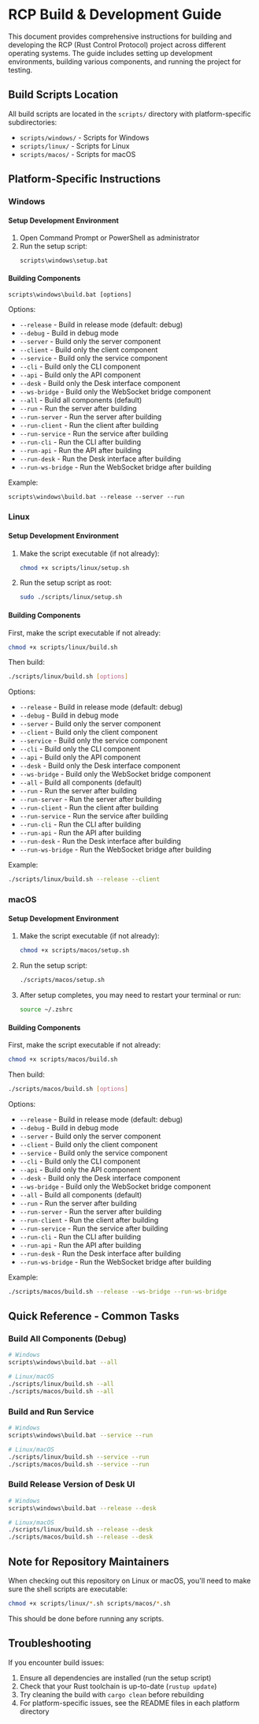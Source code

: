 # RCP Build & Development Guide

This document provides comprehensive instructions for building and developing the RCP (Rust Control Protocol) project across different operating systems. The guide includes setting up development environments, building various components, and running the project for testing.

## Build Scripts Location

All build scripts are located in the `scripts/` directory with platform-specific subdirectories:

- `scripts/windows/` - Scripts for Windows
- `scripts/linux/` - Scripts for Linux
- `scripts/macos/` - Scripts for macOS

## Platform-Specific Instructions

### Windows

#### Setup Development Environment

1. Open Command Prompt or PowerShell as administrator
2. Run the setup script:
   ```
   scripts\windows\setup.bat
   ```

#### Building Components

```
scripts\windows\build.bat [options]
```

Options:
- `--release` - Build in release mode (default: debug)
- `--debug` - Build in debug mode
- `--server` - Build only the server component
- `--client` - Build only the client component
- `--service` - Build only the service component
- `--cli` - Build only the CLI component
- `--api` - Build only the API component
- `--desk` - Build only the Desk interface component
- `--ws-bridge` - Build only the WebSocket bridge component
- `--all` - Build all components (default)
- `--run` - Run the server after building
- `--run-server` - Run the server after building
- `--run-client` - Run the client after building
- `--run-service` - Run the service after building
- `--run-cli` - Run the CLI after building
- `--run-api` - Run the API after building
- `--run-desk` - Run the Desk interface after building
- `--run-ws-bridge` - Run the WebSocket bridge after building

Example:
```
scripts\windows\build.bat --release --server --run
```

### Linux

#### Setup Development Environment

1. Make the script executable (if not already):
   ```bash
   chmod +x scripts/linux/setup.sh
   ```

2. Run the setup script as root:
   ```bash
   sudo ./scripts/linux/setup.sh
   ```

#### Building Components

First, make the script executable if not already:
```bash
chmod +x scripts/linux/build.sh
```

Then build:
```bash
./scripts/linux/build.sh [options]
```

Options:
- `--release` - Build in release mode (default: debug)
- `--debug` - Build in debug mode
- `--server` - Build only the server component
- `--client` - Build only the client component
- `--service` - Build only the service component
- `--cli` - Build only the CLI component
- `--api` - Build only the API component
- `--desk` - Build only the Desk interface component
- `--ws-bridge` - Build only the WebSocket bridge component
- `--all` - Build all components (default)
- `--run` - Run the server after building
- `--run-server` - Run the server after building
- `--run-client` - Run the client after building
- `--run-service` - Run the service after building
- `--run-cli` - Run the CLI after building
- `--run-api` - Run the API after building
- `--run-desk` - Run the Desk interface after building
- `--run-ws-bridge` - Run the WebSocket bridge after building

Example:
```bash
./scripts/linux/build.sh --release --client
```

### macOS

#### Setup Development Environment

1. Make the script executable (if not already):
   ```bash
   chmod +x scripts/macos/setup.sh
   ```

2. Run the setup script:
   ```bash
   ./scripts/macos/setup.sh
   ```

3. After setup completes, you may need to restart your terminal or run:
   ```bash
   source ~/.zshrc
   ```

#### Building Components

First, make the script executable if not already:
```bash
chmod +x scripts/macos/build.sh
```

Then build:
```bash
./scripts/macos/build.sh [options]
```

Options:
- `--release` - Build in release mode (default: debug)
- `--debug` - Build in debug mode
- `--server` - Build only the server component
- `--client` - Build only the client component
- `--service` - Build only the service component
- `--cli` - Build only the CLI component
- `--api` - Build only the API component
- `--desk` - Build only the Desk interface component
- `--ws-bridge` - Build only the WebSocket bridge component
- `--all` - Build all components (default)
- `--run` - Run the server after building
- `--run-server` - Run the server after building
- `--run-client` - Run the client after building
- `--run-service` - Run the service after building
- `--run-cli` - Run the CLI after building
- `--run-api` - Run the API after building
- `--run-desk` - Run the Desk interface after building
- `--run-ws-bridge` - Run the WebSocket bridge after building

Example:
```bash
./scripts/macos/build.sh --release --ws-bridge --run-ws-bridge
```

## Quick Reference - Common Tasks

### Build All Components (Debug)
```bash
# Windows
scripts\windows\build.bat --all

# Linux/macOS
./scripts/linux/build.sh --all
./scripts/macos/build.sh --all
```

### Build and Run Service
```bash
# Windows
scripts\windows\build.bat --service --run

# Linux/macOS
./scripts/linux/build.sh --service --run
./scripts/macos/build.sh --service --run
```

### Build Release Version of Desk UI
```bash
# Windows
scripts\windows\build.bat --release --desk

# Linux/macOS
./scripts/linux/build.sh --release --desk
./scripts/macos/build.sh --release --desk
```

## Note for Repository Maintainers

When checking out this repository on Linux or macOS, you'll need to make sure the shell scripts are executable:

```bash
chmod +x scripts/linux/*.sh scripts/macos/*.sh
```

This should be done before running any scripts.

## Troubleshooting

If you encounter build issues:

1. Ensure all dependencies are installed (run the setup script)
2. Check that your Rust toolchain is up-to-date (`rustup update`)
3. Try cleaning the build with `cargo clean` before rebuilding
4. For platform-specific issues, see the README files in each platform directory